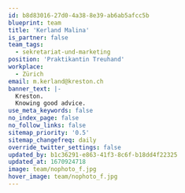 ```yaml
---
id: b8d83016-27d0-4a38-8e39-ab6ab5afcc5b
blueprint: team
title: 'Kerland Malina'
is_partner: false
team_tags:
  - sekretariat-und-marketing
position: 'Praktikantin Treuhand'
workplace:
  - Zürich
email: m.kerland@kreston.ch
banner_text: |-
  Kreston.
  Knowing good advice.
use_meta_keywords: false
no_index_page: false
no_follow_links: false
sitemap_priority: '0.5'
sitemap_changefreq: daily
override_twitter_settings: false
updated_by: b1c36291-e863-41f3-8c6f-b18dd4f22325
updated_at: 1670924718
image: team/nophoto_f.jpg
hover_image: team/nophoto_f.jpg
---
```

